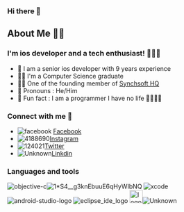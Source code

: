 ### Hi there 👋


## About Me 🙇🏻
### I'm ios developer and a tech enthusiast! 👨🏻‍💻
- 💁 I am a senior ios developer with 9 years experience 
- 🧑‍🎓 I'm a Computer Science graduate 
- 👨‍🍳 One of the founding member of [Synchsoft HQ](https://synchsofthq.com)
- 👦 Pronouns : He/Him
- 🤩 Fun fact : I am a programmer I have no life 🤣🤣🤣🤣

### Connect with me 🤝
- ![facebook](https://user-images.githubusercontent.com/17967553/150634248-83017cda-2ab5-4bbe-8768-43057b4661e9.png) [Facebook](https://www.facebook.com/saurabhanandsri)
- ![4188690](https://user-images.githubusercontent.com/17967553/150634417-0d7bcfe4-a4a1-4391-b11f-a3b0a88b8f17.png)[Instagram](https://www.instagram.com/ios.swiftdev/)
- ![124021](https://user-images.githubusercontent.com/17967553/150634452-a059f809-ce4c-4a14-9b80-9dad4f07aaac.png)[Twitter](https://twitter.com/saurabhanandsri)
- ![Unknown](https://user-images.githubusercontent.com/17967553/150634491-92ded083-9666-4c2e-b4dd-dc24c6add6d3.png)[Linkdin](www.linkedin.com/in/saurabhanandsri)

### Languages and tools
![objective-c](https://user-images.githubusercontent.com/17967553/150635107-f0f79cca-6388-4245-9227-ed7f874c17b2.png)![1*S4__g3knEbuuE6qHyWIbNQ](https://user-images.githubusercontent.com/17967553/150635121-81803db6-49e0-4080-aca4-bf1d38d3d0ba.png)
![xcode](https://user-images.githubusercontent.com/17967553/150635133-66622f75-3e80-4f2f-9c49-848b353d4c08.png)![android-studio-logo](https://user-images.githubusercontent.com/17967553/150635170-27cd767b-c88e-44f6-8c89-204b32d2585f.png) ![eclipse_ide_logo](https://user-images.githubusercontent.com/17967553/150635174-5de41d39-5efd-4f3d-a098-fee161a7814f.png) <img width="30" alt="logo-figma" src="https://user-images.githubusercontent.com/17967553/150635182-08032f8b-fdce-4221-b525-07435e199596.png">![Unknown](https://user-images.githubusercontent.com/17967553/150635190-f0753df9-3a48-4b93-9347-43255913aa8c.png) 


